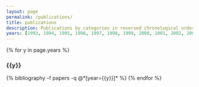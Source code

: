 ```yaml
---
layout: page
permalink: /publications/
title: publications
description: Publications by categories in reversed chronological order. Generated by jekyll-scholar.
years: [1993, 1994, 1995, 1996, 1997, 1998, 1999, 2000, 2001, 2002, 2003, 2009, 2014]
---
```


{% for y in page.years %}
  <h3 class="year">{{y}}</h3>
  {% bibliography -f papers -q @*[year={{y}}]* %}
{% endfor %}
